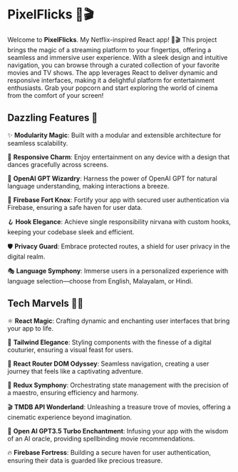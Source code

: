 # PixelFlicks 🍿🎬

Welcome to __PixelFlicks__. My Netflix-inspired React app! 🍿🎬 This project brings the magic of a streaming platform to your fingertips, offering a seamless and immersive user experience. With a sleek design and intuitive navigation, you can browse through a curated collection of your favorite movies and TV shows. The app leverages React to deliver dynamic and responsive interfaces, making it a delightful platform for entertainment enthusiasts. Grab your popcorn and start exploring the world of cinema from the comfort of your screen!

## Dazzling Features 🌟

✨ __Modularity Magic__: Built with a modular and extensible architecture for seamless scalability.

📱 __Responsive Charm__: Enjoy entertainment on any device with a design that dances gracefully across screens.

🧠 __OpenAI GPT Wizardry__: Harness the power of OpenAI GPT for natural language understanding, making interactions a breeze.

🔐 __Firebase Fort Knox__: Fortify your app with secured user authentication via Firebase, ensuring a safe haven for user data.

🪝 __Hook Elegance__: Achieve single responsibility nirvana with custom hooks, keeping your codebase sleek and efficient.

🛡️ __Privacy Guard__: Embrace protected routes, a shield for user privacy in the digital realm.

🎭 __Language Symphony__: Immerse users in a personalized experience with language selection—choose from English, Malayalam, or Hindi.


## Tech Marvels 🚀✨

⚛️ __React Magic__: Crafting dynamic and enchanting user interfaces that bring your app to life.

🎨 __Tailwind Elegance__: Styling components with the finesse of a digital couturier, ensuring a visual feast for users.

🔗 __React Router DOM Odyssey__: Seamless navigation, creating a user journey that feels like a captivating adventure.

🔂 __Redux Symphony__: Orchestrating state management with the precision of a maestro, ensuring efficiency and harmony.

🎬 __TMDB API Wonderland__: Unleashing a treasure trove of movies, offering a cinematic experience beyond imagination.

🧠 __Open AI GPT3.5 Turbo Enchantment__: Infusing your app with the wisdom of an AI oracle, providing spellbinding movie recommendations.

🔥 __Firebase Fortress__: Building a secure haven for user authentication, ensuring their data is guarded like precious treasure.
